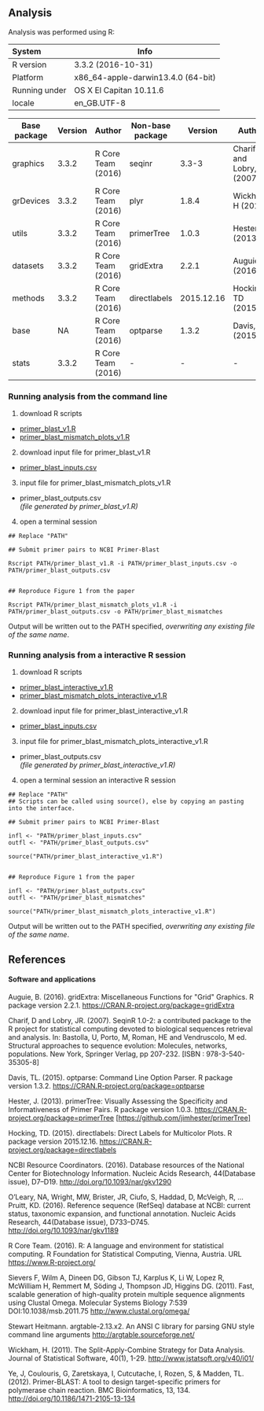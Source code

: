 
## Analysis


Analysis was performed using R:

| System       | Info
|:-------------|-----------------------------------|
|R version     | 3.3.2 (2016-10-31)                |
|Platform      | x86_64-apple-darwin13.4.0 (64-bit)|
|Running under | OS X El Capitan 10.11.6           |
|locale        | en_GB.UTF-8                       |



| Base package | Version | Author             | Non-base package | Version    | Author                            |
|--------------|---------|--------------------|------------------|------------|-----------------------------------|
| graphics     | 3.3.2   | R Core Team (2016) | seqinr           | 3.3-3      | Charif, D and Lobry, JR (2007)    |
| grDevices    | 3.3.2   | R Core Team (2016) | plyr             | 1.8.4      | Wickham, H (2011)                 |
| utils        | 3.3.2   | R Core Team (2016) | primerTree       | 1.0.3      | Hester, J (2013)                  |
| datasets     | 3.3.2   | R Core Team (2016) | gridExtra        | 2.2.1      | Auguie, B (2016)                  |
| methods      | 3.3.2   | R Core Team (2016) | directlabels     | 2015.12.16 | Hocking, TD (2015)                |
| base         | NA      | R Core Team (2016) | optparse         | 1.3.2      | Davis, TL (2015)                  |
| stats        | 3.3.2   | R Core Team (2016) | -                | -          | -                                 |


### Running analysis from the command line

1. download R scripts
  - [primer_blast_v1.R](primer_blast_v1.R)
  - [primer_blast_mismatch_plots_v1.R](primer_blast_mismatch_plots_v1.R)
2. download input file for primer_blast_v1.R
  - [primer_blast_inputs.csv](primer_blast_inputs.csv)
3. input file for primer_blast_mismatch_plots_v1.R
  - primer_blast_outputs.csv  
    *(file generated by primer_blast_v1.R)*
4. open a terminal session


```
## Replace "PATH"

## Submit primer pairs to NCBI Primer-Blast

Rscript PATH/primer_blast_v1.R -i PATH/primer_blast_inputs.csv -o PATH/primer_blast_outputs.csv


## Reproduce Figure 1 from the paper

Rscript PATH/primer_blast_mismatch_plots_v1.R -i PATH/primer_blast_outputs.csv -o PATH/primer_blast_mismatches
```

Output will be written out to the PATH specified, *overwriting any existing file
of the same name*.



### Running analysis from a interactive R session

1. download R scripts
  - [primer_blast_interactive_v1.R](primer_blast_interactive_v1.R])
  - [primer_blast_mismatch_plots_interactive_v1.R](primer_blast_mismatch_plots_interactive_v1.R)
2. download input file for primer_blast_interactive_v1.R
  - [primer_blast_inputs.csv](primer_blast_inputs.csv)
3. input file for primer_blast_mismatch_plots_interactive_v1.R
  - primer_blast_outputs.csv  
  *(file generated by primer_blast_interactive_v1.R)*
4. open a terminal session an interactive R session


```
## Replace "PATH"
## Scripts can be called using source(), else by copying an pasting into the interface.

## Submit primer pairs to NCBI Primer-Blast

infl <- "PATH/primer_blast_inputs.csv"
outfl <- "PATH/primer_blast_outputs.csv"

source("PATH/primer_blast_interactive_v1.R")


## Reproduce Figure 1 from the paper

infl <- "PATH/primer_blast_outputs.csv"
outfl <- "PATH/primer_blast_mismatches"

source("PATH/primer_blast_mismatch_plots_interactive_v1.R")
```

Output will be written out to the PATH specified, *overwriting any existing file
of the same name*.



## References

#### Software and applications

Auguie, B. (2016). gridExtra: Miscellaneous Functions for "Grid" Graphics. R package version 2.2.1. https://CRAN.R-project.org/package=gridExtra

Charif, D and Lobry, JR. (2007). SeqinR 1.0-2: a contributed package to the R project for statistical computing devoted to biological sequences retrieval and analysis. In: Bastolla, U, Porto, M, Roman, HE and Vendruscolo, M ed. Structural approaches to sequence evolution: Molecules, networks, populations. New York, Springer Verlag, pp 207-232. [ISBN : 978-3-540-35305-8]

Davis, TL. (2015). optparse: Command Line Option Parser. R package version 1.3.2. https://CRAN.R-project.org/package=optparse

Hester, J. (2013). primerTree: Visually Assessing the Specificity and Informativeness of Primer Pairs. R package version 1.0.3. https://CRAN.R-project.org/package=primerTree  [https://github.com/jimhester/primerTree]

Hocking, TD. (2015). directlabels: Direct Labels for Multicolor Plots. R package version 2015.12.16. https://CRAN.R-project.org/package=directlabels

NCBI Resource Coordinators. (2016). Database resources of the National Center for Biotechnology Information. Nucleic Acids Research, 44(Database issue), D7–D19. http://doi.org/10.1093/nar/gkv1290

O’Leary, NA, Wright, MW, Brister, JR, Ciufo, S, Haddad, D, McVeigh, R, … Pruitt, KD. (2016). Reference sequence (RefSeq) database at NCBI: current status, taxonomic expansion, and functional annotation. Nucleic Acids Research, 44(Database issue), D733–D745. http://doi.org/10.1093/nar/gkv1189

R Core Team. (2016). R: A language and environment for statistical computing. R Foundation for Statistical Computing, Vienna, Austria. URL
https://www.R-project.org/

Sievers F, Wilm A, Dineen DG, Gibson TJ, Karplus K, Li W, Lopez R, McWilliam H, Remmert M, Söding J, Thompson JD, Higgins DG. (2011). Fast, scalable generation of high-quality protein multiple sequence alignments using Clustal Omega. Molecular Systems Biology 7:539 DOI:10.1038/msb.2011.75
http://www.clustal.org/omega/

Stewart Heitmann. argtable-2.13.x2. An ANSI C library for parsing GNU style command line arguments
http://argtable.sourceforge.net/

Wickham, H. (2011). The Split-Apply-Combine Strategy for Data Analysis. Journal of Statistical Software, 40(1), 1-29.
http://www.jstatsoft.org/v40/i01/

Ye, J, Coulouris, G, Zaretskaya, I, Cutcutache, I, Rozen, S, & Madden, TL. (2012). Primer-BLAST: A tool to design target-specific primers for polymerase chain reaction. BMC Bioinformatics, 13, 134. http://doi.org/10.1186/1471-2105-13-134
